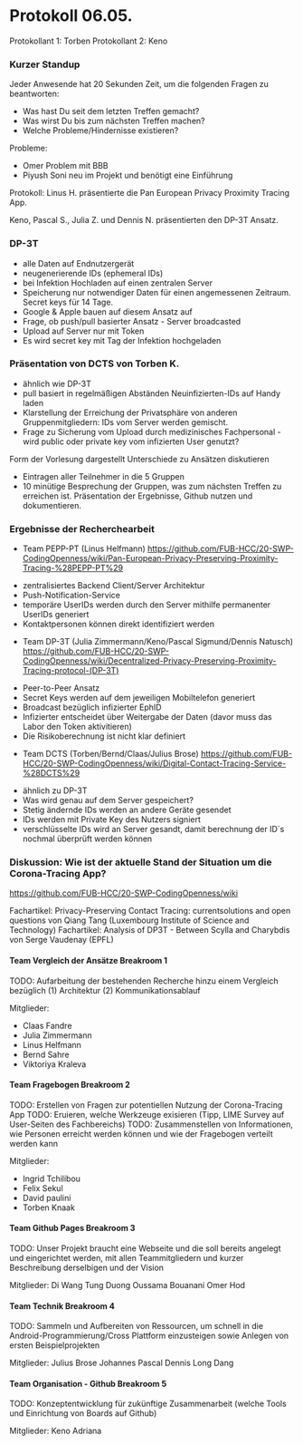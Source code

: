 # Protokoll 06.05.

Protokollant 1: Torben
Protokollant 2: Keno

### Kurzer Standup

Jeder Anwesende hat 20 Sekunden Zeit, um die folgenden Fragen zu beantworten:

- Was hast Du seit dem letzten Treffen gemacht?
- Was wirst Du bis zum nächsten Treffen machen?
- Welche Probleme/Hindernisse existieren?

Probleme:

- Omer Problem mit BBB
- Piyush Soni neu im Projekt und benötigt eine Einführung

Protokoll:
Linus H. präsentierte die Pan European Privacy Proximity Tracing App.

Keno, Pascal S., Julia Z. und Dennis N. präsentierten den DP-3T Ansatz.

### DP-3T

- alle Daten auf Endnutzergerät
- neugenerierende IDs (ephemeral IDs)
- bei Infektion Hochladen auf einen zentralen Server
- Speicherung nur notwendiger Daten für einen angemessenen Zeitraum. Secret keys für 14 Tage.
- Google & Apple bauen auf diesem Ansatz auf
- Frage, ob push/pull basierter Ansatz - Server broadcasted
- Upload auf Server nur mit Token
- Es wird secret key mit Tag der Infektion hochgeladen

### Präsentation von DCTS von Torben K.

- ähnlich wie DP-3T
- pull basiert in regelmäßigen Abständen Neuinfizierten-IDs auf Handy laden
- Klarstellung der Erreichung der Privatsphäre von anderen Gruppenmitgliedern: IDs vom Server werden gemischt.
- Frage zu Sicherung vom Upload durch medizinisches Fachpersonal - wird public oder private key vom infizierten User genutzt?

Form der Vorlesung dargestellt
Unterschiede zu Ansätzen diskutieren

- Eintragen aller Teilnehmer in die 5 Gruppen
- 10 minütige Besprechung der Gruppen, was zum nächsten Treffen zu erreichen ist. Präsentation der Ergebnisse, Github nutzen und dokumentieren.

### Ergebnisse der Recherchearbeit

- Team PEPP-PT (Linus Helfmann)
  https://github.com/FUB-HCC/20-SWP-CodingOpenness/wiki/Pan-European-Privacy-Preserving-Proximity-Tracing-%28PEPP-PT%29

* zentralisiertes Backend Client/Server Architektur
* Push-Notification-Service
* temporäre UserIDs werden durch den Server mithilfe permanenter UserIDs generiert
* Kontaktpersonen können direkt identifiziert werden

- Team DP-3T (Julia Zimmermann/Keno/Pascal Sigmund/Dennis Natusch)
  https://github.com/FUB-HCC/20-SWP-CodingOpenness/wiki/Decentralized-Privacy-Preserving-Proximity-Tracing-protocol-(DP-3T)

* Peer-to-Peer Ansatz
* Secret Keys werden auf dem jeweiligen Mobiltelefon generiert
* Broadcast bezüglich infizierter EphID
* Infizierter entscheidet über Weitergabe der Daten (davor muss das Labor den Token aktivitieren)
* Die Risikoberechnung ist nicht klar definiert

- Team DCTS (Torben/Bernd/Claas/Julius Brose)
  https://github.com/FUB-HCC/20-SWP-CodingOpenness/wiki/Digital-Contact-Tracing-Service-%28DCTS%29

* ähnlich zu DP-3T
* Was wird genau auf dem Server gespeichert?
* Stetig ändernde IDs werden an andere Geräte gesendet
* IDs werden mit Private Key des Nutzers signiert
* verschlüsselte IDs wird an Server gesandt, damit berechnung der ID\`s nochmal überprüft werden können

### Diskussion: Wie ist der aktuelle Stand der Situation um die Corona-Tracing App?

https://github.com/FUB-HCC/20-SWP-CodingOpenness/wiki

Fachartikel: Privacy-Preserving Contact Tracing: currentsolutions and open questions von Qiang Tang (Luxembourg Institute of Science and Technology)
Fachartikel: Analysis of DP3T - Between Scylla and Charybdis von Serge Vaudenay (EPFL)

#### Team Vergleich der Ansätze Breakroom 1

TODO: Aufarbeitung der bestehenden Recherche hinzu einem Vergleich bezüglich (1) Architektur (2) Kommunikationsablauf

Mitglieder:

- Claas Fandre
- Julia Zimmermann
- Linus Helfmann
- Bernd Sahre
- Viktoriya Kraleva

#### Team Fragebogen Breakroom 2

TODO: Erstellen von Fragen zur potentiellen Nutzung der Corona-Tracing App
TODO: Eruieren, welche Werkzeuge exisieren (Tipp, LIME Survey auf User-Seiten des Fachbereichs)
TODO: Zusammenstellen von Informationen, wie Personen erreicht werden können und wie der Fragebogen verteilt werden kann

Mitglieder:

- Ingrid Tchilibou
- Felix Sekul
- David paulini
- Torben Knaak

#### Team Github Pages Breakroom 3

TODO: Unser Projekt braucht eine Webseite und die soll bereits angelegt und eingerichtet werden, mit allen Teammitgliedern und kurzer Beschreibung derselbigen und der Vision

Mitglieder:
Di Wang
Tung Duong
Oussama Bouanani
Omer Hod

#### Team Technik Breakroom 4

TODO: Sammeln und Aufbereiten von Ressourcen, um schnell in die Android-Programmierung/Cross Plattform einzusteigen sowie Anlegen von ersten Beispielprojekten

Mitglieder:
Julius Brose
Johannes
Pascal
Dennis
Long Dang

#### Team Organisation - Github Breakroom 5

TODO: Konzeptentwicklung für zukünftige Zusammenarbeit (welche Tools und Einrichtung von Boards auf Github)

Mitglieder:
Keno
Adriana
